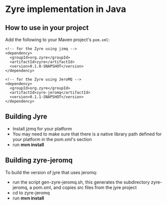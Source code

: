 # Zyre implementation in Java

## How to use in your project

Add the following to your Maven project's `pom.xml`:

    <!-- for the Zyre using jzmq -->
    <dependency>
      <groupId>org.zyre</groupId>
      <artifactId>zyre</artifactId>
      <version>0.1.0-SNAPSHOT</version>
    </dependency>

    <!-- for the Zyre using JeroMQ -->
    <dependency>
      <groupId>org.zyre</groupId>
      <artifactId>zyre-jeromq</artifactId>
      <version>0.1.1-SNAPSHOT</version>
    </dependency>

## Building Jyre

* Install jzmq for your platform
* You may need to make sure that there is a native library 
  path defined for your platform in the pom.xml's 
  <profiles> section
* run **mvn install**

## Building zyre-jeromq

To build the version of jyre that uses jeromq:

* run the script gen-zyre-jeromq.sh, this generates the 
  subdirectory zyre-jeromq, a pom.xml, and copies src
  files from the jyre project
* cd to zyre-jeromq
* run **mvn install**
  

